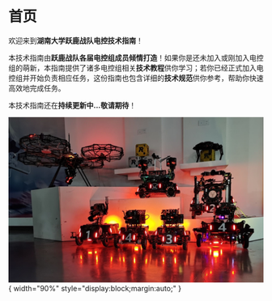 # 首页

欢迎来到**湖南大学跃鹿战队电控技术指南**！

本技术指南由**跃鹿战队各届电控组成员倾情打造**！如果你是还未加入或刚加入电控组的萌新，本指南提供了诸多电控组相关**技术教程**供你学习；若你已经正式加入电控组并开始负责相应任务，这份指南也包含详细的**技术规范**供你参考，帮助你快速高效地完成任务。

本技术指南还在**持续更新中...敬请期待**！

![23赛季兵种合照](assets/allrobot.jpg){ width="90%" style="display:block;margin:auto;" }